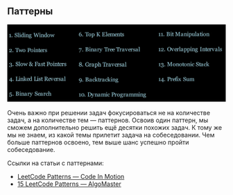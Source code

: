 ## Паттерны

![16](../images/16.png)

Очень важно при решении задач фокусироваться не на количестве задач, а на количестве тем — паттернов. Освоив один паттерн, мы сможем дополнительно решить ещё десятки похожих задач. К тому же мы не знаем, из какой темы прилетит задача на собеседовании. Чем больше паттернов освоено, тем выше шанс успешно пройти собеседование.

Ссылки на статьи с паттернами:  
- [LeetCode Patterns — Code In Motion](https://www.blog.codeinmotion.io/p/leetcode-patterns?open=false#%C2%A7sliding-window)  
- [15 LeetCode Patterns — AlgoMaster](https://blog.algomaster.io/p/15-leetcode-patterns)
